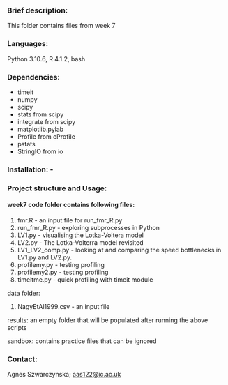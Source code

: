 ### Brief description: 
This folder contains files from week 7

### Languages: 
Python 3.10.6, R 4.1.2, bash

### Dependencies: 

+ timeit
+ numpy 
+ scipy 
+ stats from scipy
+ integrate from scipy
+ matplotlib.pylab 
+ Profile from cProfile  
+ pstats
+ StringIO from io 

### Installation: -

### Project structure and Usage: 

#### week7 code folder contains following files:
1) fmr.R - an input file for run_fmr_R.py
2) run_fmr_R.py - exploring subprocesses in Python
3) LV1.py - visualising the Lotka-Voltera model
4) LV2.py - The Lotka-Volterra model revisited
5) LV1_LV2_comp.py - looking at and comparing the speed bottlenecks in LV1.py and LV2.py.
6) profilemy.py - testing profiling
7) profilemy2.py - testing profiling
8) timeitme.py - quick profiling with timeit module

data folder:
1) NagyEtAl1999.csv - an input file

results:
an empty folder that will be populated after running the above scripts

sandbox:
contains practice files that can be ignored

### Contact: 
Agnes Szwarczynska; aas122@ic.ac.uk